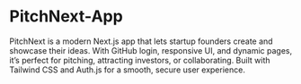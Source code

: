 # PitchNext-App
PitchNext is a modern Next.js app that lets startup founders create and showcase their ideas. With GitHub login, responsive UI, and dynamic pages, it’s perfect for pitching, attracting investors, or collaborating. Built with Tailwind CSS and Auth.js for a smooth, secure user experience.
